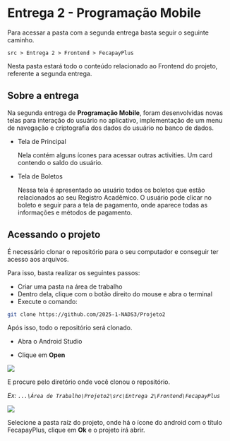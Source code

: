 # Entrega 2 - Programação Mobile 

Para acessar a pasta com a segunda entrega basta seguir o seguinte caminho.

`
src > Entrega 2 > Frontend > FecapayPlus
`

Nesta pasta estará todo o conteúdo relacionado ao Frontend do projeto, referente a segunda entrega.

## Sobre a entrega

Na segunda entrega de **Programação Mobile**, foram desenvolvidas novas telas para interação do usuário no aplicativo, implementação de um menu de navegação e criptografia dos dados do usuário no banco de dados.

- Tela de Principal
  
  Nela contém alguns ícones para acessar outras activities.
  Um card contendo o saldo do usuário.

- Tela de Boletos
  
  Nessa tela é apresentado ao usuário todos os boletos que estão relacionados ao seu Registro Acadêmico. O usuário pode clicar no boleto e seguir para a tela de pagamento, onde aparece todas as informações e métodos de pagamento.  

## Acessando o projeto

É necessário clonar o repositório para o seu computador e conseguir ter acesso aos arquivos. 

Para isso, basta realizar os seguintes passos:

- Criar uma pasta na área de trabalho
- Dentro dela, clique com o botão direito do mouse e abra o terminal
- Execute o comando: 
```bash
git clone https://github.com/2025-1-NADS3/Projeto2
```

Após isso, todo o repositório será clonado.

- Abra o Android Studio


- Clique em **Open**


![](https://i.imgur.com/57QFNyH.png)

E procure pelo diretório onde você clonou o repositório.

*Ex: `...\Área de Trabalho\Projeto2\src\Entrega 2\Frontend\FecapayPlus`*

![](https://i.imgur.com/YqNwB6O.png)

Selecione a pasta raíz do projeto, onde há o ícone do android com o título FecapayPlus, clique em **Ok** e o projeto irá abrir.
